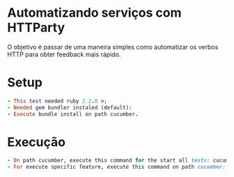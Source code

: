 # Automatizando serviços com HTTParty

O objetivo é passar de uma maneira simples como automatizar os verbos HTTP para obter feedback mais rápido.

# Setup

```ruby
- This test needed ruby 2.2.0 >;
- Needed gem bundler instaled (default):
- Execute bundle install on path cucumber.
```

# Execução

```ruby
- On path cucumber, execute this command for the start all tests: cucumber
- For execute specific feature, execute this command on path cucumber: cucumber --require features features/specifications/xxx.feature
```




